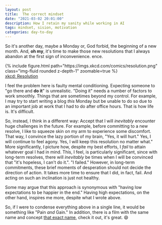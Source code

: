 ```yaml
---
layout: post
title:  The correct mindset
date: "2021-03-02 20:01:00"
description: How I retain my sanity while working in AI
tags: mindset, sision, motivation
categories: day-to-day
---
```


So it's another day, maybe a Monday or, God forbid, the beginning of a new month. And, **oh my**, it's time to make those new resolutions that I always abandon at the first sign of inconvenience.
ence.


<div class="row mt-3">
    <div class="col-sm-12 offset-sm-1  mt-3 mt-md-0">
        {% include figure.html path="https://imgs.xkcd.com/comics/resolution.png" class="img-fluid rounded z-depth-1" zoomable=true %}
    </div>
</div>
<div class="caption" >
    <a href="https://xkcd.com/1154/">
    xkcd: Resolution</a>
</div>

I feel the problem here is faulty mental conditioning. Expecting someone to "go there and **do it**" is unrealistic. 
"Doing it" needs a number of factors to work smoothly. Things that are sometimes beyond my control. For example, I may try to start writing a blog *this* Monday but be unable to do so due to an important job at work that I had to do after office hours. That is how life is. It's difficult. 


So, instead, I think in a different way: Accept that I will *inevitably* encounter huge challenges in the future. 
For example, before committing to a new resolve, I like to squeeze skin on my arm to experience some discomfort. 
That way, I convince the lazy portion of my brain, "Yes, it will hurt." Yes, I will continue to feel agony. Yes, I will keep this resolution no matter what." More significantly, I picture how, despite my best efforts, I *fail* to attain whatever goal I had in mind. This, I feel, is particularly significant, since with long-term resolves, there will *inevitably* be times when I will be convinced that "it's hopeless, I can't do it.". "I failed." However, in long-term commitments, these brief moments of desperation should not decide the direction of action. It takes more time to ensure that I did, in fact, fail. And acting on such an inclination is just not healthy. 

Some may argue that this approach is synonymous with "having low expectations to be happier in the end." Having high expectations, on the other hand, inspires me more, despite what I wrote above. 


So, if I were to condense everything above in a single line, it would be something like "Pain *and* Gain." In addition, there is a film with the same name and concept [that exact name](https://www.imdb.com/title/tt1980209/), check it out, it's great. :smile:
